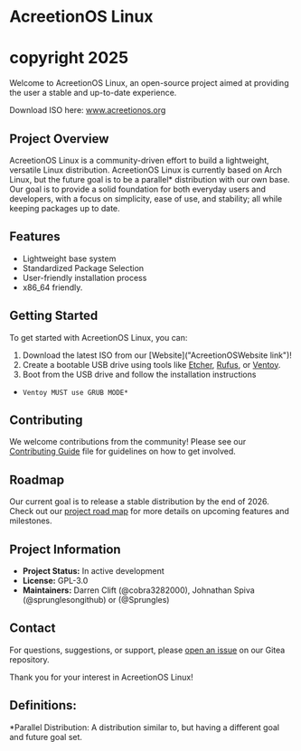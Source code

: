 # AcreetionOS Linux
# copyright 2025
Welcome to AcreetionOS Linux, an open-source project aimed at providing the user a stable and up-to-date experience.

Download ISO here: www.acreetionos.org

## Project Overview

AcreetionOS Linux is a community-driven effort to build a lightweight, versatile Linux distribution. AcreetionOS Linux is currently based on Arch Linux, but the future goal is to be a parallel* distribution with our own base. Our goal is to provide a solid foundation for both everyday users and developers, with a focus on simplicity, ease of use, and stability; all while keeping packages up to date.

## Features

- Lightweight base system
- Standardized Package Selection
- User-friendly installation process
- x86_64 friendly.

## Getting Started

To get started with AcreetionOS Linux, you can:

1. Download the latest ISO from our [Website]("AcreetionOSWebsite link")!
2. Create a bootable USB drive using tools like [Etcher]("https://etcher.balena.io/#download-etcher"), [Rufus]("https://rufus.ie/en/"), or [Ventoy]("https://ventoy.net/en/index.html").
3. Boot from the USB drive and follow the installation instructions

*     Ventoy MUST use GRUB MODE*
## Contributing

We welcome contributions from the community! Please see our [Contributing Guide]("https://github.com/AcreetionOS/AcreetionOSDocumentationPlan/blob/main/documentation/contributor-guide.md") file for guidelines on how to get involved.

## Roadmap

Our current goal is to release a stable distribution by the end of 2026. Check out our [project road map]("https://darrengames.ddns.net:30008/cobra3282000/AcreetionOS/projects/2") for more details on upcoming features and milestones.

## Project Information

- **Project Status:** In active development
- **License:** GPL-3.0
- **Maintainers:** Darren Clift (@cobra3282000), Johnathan Spiva (@sprunglesongithub) or (@Sprungles)


## Contact

For questions, suggestions, or support, please [open an issue](https://gitea.example.com/accretion-linux/issues) on our Gitea repository.

Thank you for your interest in AcreetionOS Linux!


## Definitions:

*Parallel Distribution: A distribution similar to, but having a different goal and future goal set.

